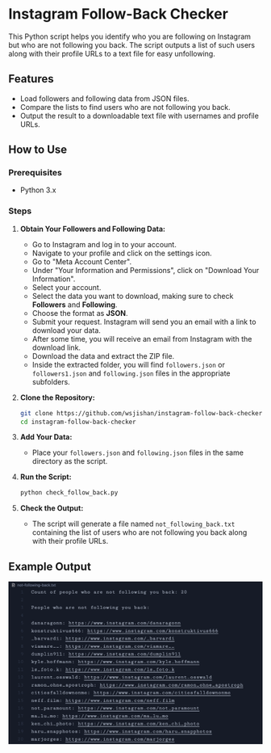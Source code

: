 # Instagram Follow-Back Checker

This Python script helps you identify who you are following on Instagram but who are not following you back. The script outputs a list of such users along with their profile URLs to a text file for easy unfollowing.

## Features

- Load followers and following data from JSON files.
- Compare the lists to find users who are not following you back.
- Output the result to a downloadable text file with usernames and profile URLs.

## How to Use

### Prerequisites

- Python 3.x

### Steps

1. **Obtain Your Followers and Following Data:**

    - Go to Instagram and log in to your account.
    - Navigate to your profile and click on the settings icon.
    - Go to "Meta Account Center".
    - Under "Your Information and Permissions", click on "Download Your Information".
    - Select your account.
    - Select the data you want to download, making sure to check **Followers** and **Following**.
    - Choose the format as **JSON**.
    - Submit your request. Instagram will send you an email with a link to download your data.
    - After some time, you will receive an email from Instagram with the download link.
    - Download the data and extract the ZIP file.
    - Inside the extracted folder, you will find `followers.json` or `followers1.json` and `following.json` files in the appropriate subfolders.

2. **Clone the Repository:**

    ```bash
    git clone https://github.com/wsjishan/instagram-follow-back-checker.git
    cd instagram-follow-back-checker
    ```

3. **Add Your Data:**

    - Place your `followers.json` and `following.json` files in the same directory as the script.

4. **Run the Script:**

    ```bash
    python check_follow_back.py
    ```

5. **Check the Output:**

    - The script will generate a file named `not_following_back.txt` containing the list of users who are not following you back along with their profile URLs.

## Example Output
![Description](images/screenshot-01.png)
